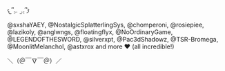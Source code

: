  𐔌՞꜆.  ̫.꜀՞𐦯

@sxshaYAEY, @NostalgicSplatterlingSys, @chomperoni, @rosiepiee, @lazikoly, @anglwngs, @floatingflyx, @NoOrdinaryGame, @LEGENDOFTHESWORD, @silverxpt, @Pac3dShadowz, @TSR-Bromega, @MoonlitMelanchol, @astxrox and more ♥︎ (all incredible!)

 ＼（＠￣∇￣＠）／
